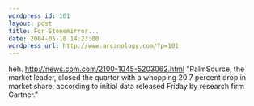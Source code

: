 ```yaml
--- 
wordpress_id: 101
layout: post
title: For Stonemirror...
date: 2004-05-10 14:23:00
wordpress_url: http://www.arcanology.com/?p=101
---
```

heh. <a href="http://news.com.com/2100-1045-5203062.html">http://news.com.com/2100-1045-5203062.html</a> "PalmSource, the market leader, closed the quarter with a whopping 20.7 percent drop in market share, according to initial data released Friday by research firm Gartner."